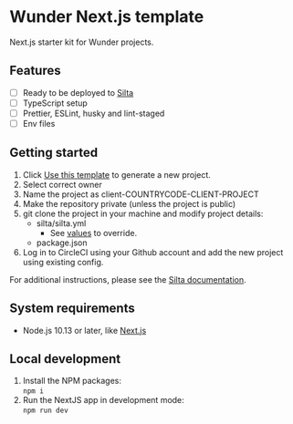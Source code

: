 # Wunder Next.js template

Next.js starter kit for Wunder projects.

## Features

- [ ] Ready to be deployed to [Silta](https://github.com/wunderio/silta)
- [ ] TypeScript setup
- [ ] Prettier, ESLint, husky and lint-staged
- [ ] Env files
## Getting started

1. Click [Use this template](https://github.com/wunderio/nextjs-project/generate) to generate a new project.
2. Select correct owner
3. Name the project as client-COUNTRYCODE-CLIENT-PROJECT
4. Make the repository private (unless the project is public)
5. git clone the project in your machine and modify project details:
   - silta/silta.yml
     - See [values](https://github.com/wunderio/charts/blob/master/drupal/values.yaml) to override.
   - package.json
6. Log in to CircleCI using your Github account and add the new project using existing config.

For additional instructions, please see the [Silta documentation](https://github.com/wunderio/silta).

## System requirements

- Node.js 10.13 or later, like [Next.js](https://nextjs.org/docs#system-requirements)

## Local development

1. Install the NPM packages:  
   `npm i`
2. Run the NextJS app in development mode:  
   `npm run dev`
